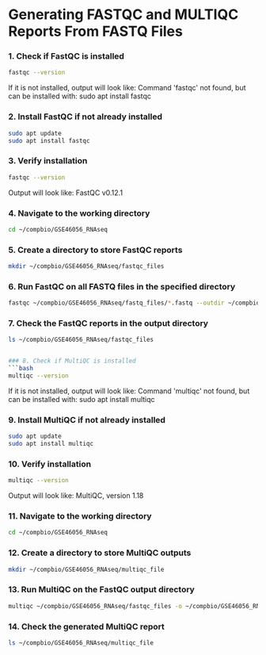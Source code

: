# Generating FASTQC and MULTIQC Reports From FASTQ Files

### 1. Check if FastQC is installed
   ```bash
   fastqc --version
   ```
If it is not installed, output will look like: Command 'fastqc' not found, but can be installed with: sudo apt install fastqc


### 2. Install FastQC if not already installed
   ```bash
   sudo apt update
   sudo apt install fastqc
   ```

### 3. Verify installation
   ```bash
   fastqc --version
   ```
Output will look like: FastQC v0.12.1


### 4. Navigate to the working directory
   ```bash
   cd ~/compbio/GSE46056_RNAseq
   ```

### 5. Create a directory to store FastQC reports
   ```bash
   mkdir ~/compbio/GSE46056_RNAseq/fastqc_files
   ```

### 6. Run FastQC on all FASTQ files in the specified directory
   ```bash
   fastqc ~/compbio/GSE46056_RNAseq/fastq_files/*.fastq --outdir ~/compbio/GSE46056_RNAseq/fastqc_files/
   ```

### 7. Check the FastQC reports in the output directory
   ```bash
   ls ~/compbio/GSE46056_RNAseq/fastqc_files


### 8. Check if MultiQC is installed
   ```bash
   multiqc --version
   ```

If it is not installed, output will look like: Command 'multiqc' not found, but can be installed with: sudo apt install multiqc


### 9. Install MultiQC if not already installed
   ```bash
   sudo apt update
   sudo apt install multiqc
   ```

### 10. Verify installation
   ```bash
   multiqc --version
   ```
Output will look like: MultiQC, version 1.18


### 11. Navigate to the working directory
   ```bash
   cd ~/compbio/GSE46056_RNAseq
   ```

### 12. Create a directory to store MultiQC outputs
   ```bash
   mkdir ~/compbio/GSE46056_RNAseq/multiqc_file
   ```

### 13. Run MultiQC on the FastQC output directory
   ```bash
   multiqc ~/compbio/GSE46056_RNAseq/fastqc_files -o ~/compbio/GSE46056_RNAseq/multiqc_file/
   ```

### 14. Check the generated MultiQC report
   ```bash
   ls ~/compbio/GSE46056_RNAseq/multiqc_file
   ```
